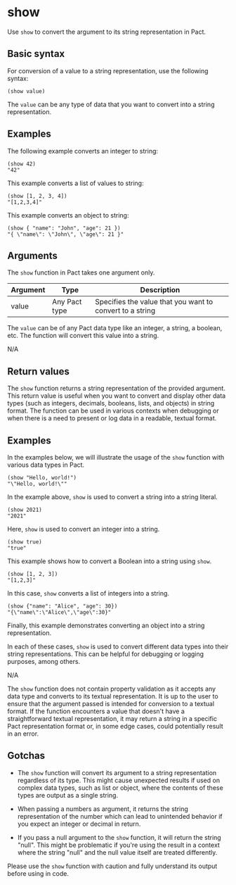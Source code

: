 # show

Use `show` to convert the argument to its string representation in Pact.

## Basic syntax

For conversion of a value to a string representation, use the following syntax:

```pact
(show value)
```

The `value` can be any type of data that you want to convert into a string representation.

## Examples

The following example converts an integer to string:

```pact
(show 42)
"42"
```

This example converts a list of values to string:

```pact
(show [1, 2, 3, 4])
"[1,2,3,4]"
```

This example converts an object to string:

```pact
(show { "name": "John", "age": 21 })
"{ \"name\": \"John\", \"age\": 21 }"
```


## Arguments

The `show` function in Pact takes one argument only.

| Argument | Type | Description |
| --- | --- | --- |
| value | Any Pact type | Specifies the value that you want to convert to a string |

The `value` can be of any Pact data type like an integer, a string, a boolean, etc. The function will convert this value into a string.

N/A

## Return values

The `show` function returns a string representation of the provided argument. This return value is useful when you want to convert and display other data types (such as integers, decimals, booleans, lists, and objects) in string format. The function can be used in various contexts when debugging or when there is a need to present or log data in a readable, textual format.

## Examples

In the examples below, we will illustrate the usage of the `show` function with various data types in Pact. 

```pact
(show "Hello, world!")
"\"Hello, world!\""
```
In the example above, `show` is used to convert a string into a string literal.

```pact
(show 2021)
"2021"
```
Here, `show` is used to convert an integer into a string.

```pact
(show true)
"true"
```
This example shows how to convert a Boolean into a string using `show`.

```pact
(show [1, 2, 3])
"[1,2,3]"
```
In this case, `show` converts a list of integers into a string.

```pact
(show {"name": "Alice", "age": 30})
"{\"name\":\"Alice\",\"age\":30}"
```
Finally, this example demonstrates converting an object into a string representation.

In each of these cases, `show` is used to convert different data types into their string representations. This can be helpful for debugging or logging purposes, among others.

N/A

The `show` function does not contain property validation as it accepts any data type and converts to its textual representation. It is up to the user to ensure that the argument passed is intended for conversion to a textual format. If the function encounters a value that doesn't have a straightforward textual representation, it may return a string in a specific Pact representation format or, in some edge cases, could potentially result in an error.

## Gotchas

- The `show` function will convert its argument to a string representation regardless of its type. This might cause unexpected results if used on complex data types, such as list or object, where the contents of these types are output as a single string. 

- When passing a numbers as argument, it returns the string representation of the number which can lead to unintended behavior if you expect an integer or decimal in return.

- If you pass a null argument to the `show` function, it will return the string "null". This might be problematic if you're using the result in a context where the string "null" and the null value itself are treated differently. 

Please use the `show` function with caution and fully understand its output before using in code.

